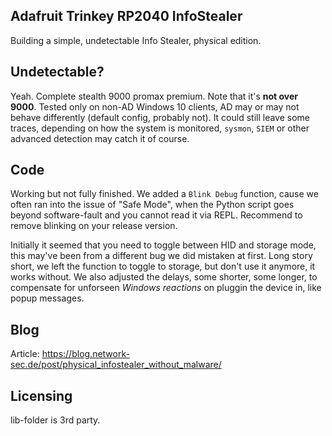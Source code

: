 ## Adafruit Trinkey RP2040 InfoStealer
Building a simple, undetectable Info Stealer, physical edition.

## Undetectable?
Yeah. Complete stealth 9000 promax premium. Note that it's **not over 9000**. Tested only on non-AD Windows 10 clients, AD may or may not behave differently (default config, probably not). It could still leave some traces, depending on how the system is monitored, `sysmon`, `SIEM` or other advanced detection may catch it of course.

## Code
Working but not fully finished. We added a `Blink Debug` function, cause we often ran into the issue of "Safe Mode", when the Python script goes beyond software-fault and you cannot read it via REPL. Recommend to remove blinking on your release version.

Initially it seemed that you need to toggle between HID and storage mode, this may've been from a different bug we did mistaken at first. Long story short, we left the function to toggle to storage, but don't use it anymore, it works without. We also adjusted the delays, some shorter, some longer, to compensate for unforseen *Windows reactions* on pluggin the device in, like popup messages. 

## Blog
Article: https://blog.network-sec.de/post/physical_infostealer_without_malware/

## Licensing
lib-folder is 3rd party. 
